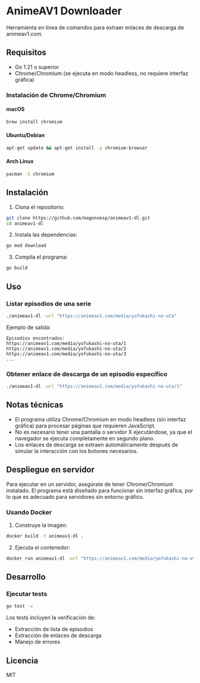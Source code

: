 # AnimeAV1 Downloader

Herramienta en línea de comandos para extraer enlaces de descarga de animeav1.com.

## Requisitos

- Go 1.21 o superior
- Chrome/Chromium (se ejecuta en modo headless, no requiere interfaz gráfica)

### Instalación de Chrome/Chromium

#### macOS
```bash
brew install chromium
```

#### Ubuntu/Debian
```bash
apt-get update && apt-get install -y chromium-browser
```

#### Arch Linux
```bash
pacman -S chromium
```

## Instalación

1. Clona el repositorio:
```bash
git clone https://github.com/magonxesp/animeav1-dl.git
cd animeav1-dl
```

2. Instala las dependencias:
```bash
go mod download
```

3. Compila el programa:
```bash
go build
```

## Uso

### Listar episodios de una serie

```bash
./animeav1-dl -url "https://animeav1.com/media/yofukashi-no-uta"
```

Ejemplo de salida:
```
Episodios encontrados:
https://animeav1.com/media/yofukashi-no-uta/1
https://animeav1.com/media/yofukashi-no-uta/2
https://animeav1.com/media/yofukashi-no-uta/3
...
```

### Obtener enlace de descarga de un episodio específico

```bash
./animeav1-dl -url "https://animeav1.com/media/yofukashi-no-uta/1"
```

## Notas técnicas

- El programa utiliza Chrome/Chromium en modo headless (sin interfaz gráfica) para procesar páginas que requieren JavaScript.
- No es necesario tener una pantalla o servidor X ejecutándose, ya que el navegador se ejecuta completamente en segundo plano.
- Los enlaces de descarga se extraen automáticamente después de simular la interacción con los botones necesarios.

## Despliegue en servidor

Para ejecutar en un servidor, asegúrate de tener Chrome/Chromium instalado. El programa está diseñado para funcionar sin interfaz gráfica, por lo que es adecuado para servidores sin entorno gráfico.

### Usando Docker

1. Construye la imagen:
```bash
docker build -t animeav1-dl .
```

2. Ejecuta el contenedor:
```bash
docker run animeav1-dl -url "https://animeav1.com/media/yofukashi-no-uta"
```

## Desarrollo

### Ejecutar tests
```bash
go test -v
```

Los tests incluyen la verificación de:
- Extracción de lista de episodios
- Extracción de enlaces de descarga
- Manejo de errores

## Licencia

MIT